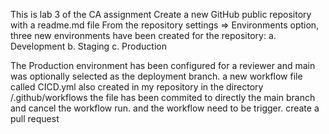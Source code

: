 This is lab 3 of the CA assignment Create a new GitHub public repository with a readme.md file From the repository settings => Environments option, three new environments have been created for the repository: a. Development b. Staging c. Production

The Production environment has been configured for a reviewer and main was optionally selected as the deployment branch. 
a new workflow file called CICD.yml also created in my repository in the directory /.github/workflows 
the file has been commited to directly the main branch and cancel the workflow run. 
and the workflow need to be trigger.
create a pull request